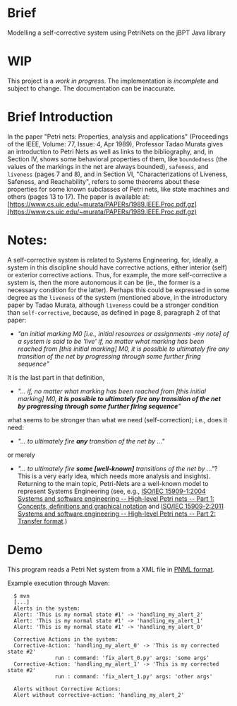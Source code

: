 # Brief

Modelling a self-corrective system using PetriNets on the jBPT Java library

# WIP

This project is a *work in progress*. The implementation is *incomplete* and
subject to change. The documentation can be inaccurate.

# Brief Introduction

In the paper "Petri nets: Properties, analysis and applications"
(Proceedings of the IEEE, Volume: 77, Issue: 4, Apr 1989), Professor Tadao Murata
gives an introduction to Petri Nets as well as links to the bibliography, and,
in Section IV, shows some behavioral properties of them, like `boundedness`
(the values of the markings in the net are always bounded), `safeness`, and
`liveness` (pages 7 and 8), and in Section VI, "Characterizations of Liveness,
Safeness, and Reachability", refers to some theorems about these properties for
some known subclasses of Petri nets, like state machines and others (pages 13 to 17).
The paper is available at:
[https://www.cs.uic.edu/~murata/PAPERs/1989.IEEE.Proc.pdf.gz](https://www.cs.uic.edu/~murata/PAPERs/1989.IEEE.Proc.pdf.gz)

# Notes:

A self-corrective system is related to Systems Engineering, for, ideally, a
system in this discipline should have corrective actions, either
interior (self) or exterior corrective actions. Thus, for example, the more
self-corrective a system is, then the more autonomous it can be (ie., the
former is a necessary condition for the latter). Perhaps this could be
expressed in some degree as the `liveness` of the system (mentioned above,
in the introductory paper by Tadao Murata, although `liveness` could be a
stronger condition than `self-corrective`, because, as defined in page 8,
paragraph 2 of that paper:

* *"an initial marking M0 [i.e., initial resources or assignments -my note]
of a system is said to be 'live' if, no matter what marking has been reached
from [this initial marking] M0, it is possible to ultimately fire any
transition of the net by progressing through some further firing sequence"*

It is the last part in that definition,

* *"... if, no matter what marking has been reached from [this initial marking]
M0, __it is possible to ultimately fire any transition of the net by progressing
through some further firing sequence__"*

what seems to be stronger than what we need (self-correction); i.e., does it
need:

* *"... to ultimately fire __any__ transition of the net by ..."*

or merely

* *"... to ultimately fire __some [well-known]__ transitions of the net by ..."*?
This is a very early idea, which needs more analysis and insights).
Returning to the main topic, Petri-Nets are a well-known model to represent
Systems Engineering (see, e.g.,
[ISO/IEC 15909-1:2004 Systems and software engineering -- High-level Petri nets -- Part 1: Concepts, definitions and graphical notation](https://www.iso.org/standard/38225.html)
and
[ISO/IEC 15909-2:2011 Systems and software engineering -- High-level Petri nets -- Part 2: Transfer format](https://www.iso.org/standard/43538.html).)

# Demo

This program reads a Petri Net system from a XML file in [PNML format](https://en.wikipedia.org/wiki/Petri_Net_Markup_Language).

Example execution through Maven:

      $ mvn
      [...]
      Alerts in the system:
      Alert: 'This is my normal state #1' -> 'handling_my_alert_2'
      Alert: 'This is my normal state #1' -> 'handling_my_alert_1'
      Alert: 'This is my normal state #1' -> 'handling_my_alert_0'
            
      Corrective Actions in the system:
      Corrective-Action: 'handling_my_alert_0' -> 'This is my corrected state #2'
                   run : command: 'fix_alert_0.py' args: 'some args'
      Corrective-Action: 'handling_my_alert_1' -> 'This is my corrected state #2'
                   run : command: 'fix_alert_1.py' args: 'other args'
            
      Alerts without Corrective Actions:
      Alert without corrective-action: 'handling_my_alert_2'



